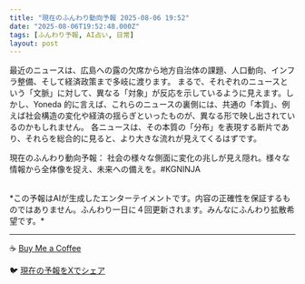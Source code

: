 ```yaml
---
title: "現在のふんわり動向予報 2025-08-06 19:52"
date: "2025-08-06T19:52:48.000Z"
tags: [ふんわり予報, AI占い, 日常]
layout: post
---
```


最近のニュースは、広島への露の欠席から地方自治体の課題、人口動向、インフラ整備、そして経済政策まで多岐に渡ります。  まるで、それぞれのニュースという「文脈」に対して、異なる「対象」が反応を示しているように見えます。しかし、Yoneda 的に言えば、これらのニュースの裏側には、共通の「本質」、例えば社会構造の変化や経済の揺らぎといったものが、異なる形で映し出されているのかもしれません。  各ニュースは、その本質の「分布」を表現する断片であり、それらを総合的に見ると、より大きな流れが見えてくるはずです。


現在のふんわり動向予報：
社会の様々な側面に変化の兆しが見え隠れ。様々な情報から全体像を捉え、未来への備えを。#KGNINJA

<br>
*この予報はAIが生成したエンターテイメントです。内容の正確性を保証するものではありません。ふんわり一日に４回更新されます。みんなにふんわり拡散希望です。*

---
☕️ [Buy Me a Coffee](https://www.buymeacoffee.com/kgninja)

🐦 [現在の予報をXでシェア](https://twitter.com/intent/tweet?text=%E7%8F%BE%E5%9C%A8%E3%81%AE%E3%81%B5%E3%82%93%E3%82%8F%E3%82%8A%E4%BA%88%E5%A0%B1%3A%20%E3%80%8C%E6%9C%80%E8%BF%91%E3%81%AE%E3%83%8B%E3%83%A5%E3%83%BC%E3%82%B9%E3%81%AF%E3%80%81%E5%BA%83%E5%B3%B6%E3%81%B8%E3%81%AE%E9%9C%B2%E3%81%AE%E6%AC%A0%E5%B8%AD%E3%81%8B%E3%82%89%E5%9C%B0%E6%96%B9%E8%87%AA%E6%B2%BB%E4%BD%93%E3%81%AE%E8%AA%B2%E9%A1%8C%E3%80%81%E4%BA%BA%E5%8F%A3%E5%8B%95%E5%90%91%E3%80%81%E3%82%A4%E3%83%B3%E3%83%95%E3%83%A9%E6%95%B4%E5%82%99%E3%80%81%E3%81%9D%E3%81%97%E3%81%A6%E7%B5%8C%E6%B8%88%E6%94%BF%E7%AD%96%E3%81%BE%E3%81%A7%E5%A4%9A%E5%B2%90%E3%81%AB%E6%B8%A1%E3%82%8A%E3%81%BE%E3%81%99%E3%80%82%E3%80%8D%23KGNINJA%20%E7%B6%9A%E3%81%8D%E3%81%AF%E3%83%96%E3%83%AD%E3%82%B0%E3%81%A7%EF%BC%81%F0%9F%91%87&url=https%3A%2F%2Fkg-ninja.github.io%2FFunwariyoso%2F)
